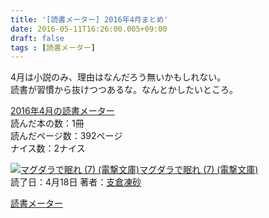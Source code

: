 ```yaml
---
title: '[読書メーター] 2016年4月まとめ'
date: 2016-05-11T16:26:00.005+09:00
draft: false
tags : [読書メーター]
---
```


4月は小説のみ、理由はなんだろう無いかもしれない。  
読書が習慣から抜けつつあるな。なんとかしたいところ。  
  
  
[2016年4月の読書メーター](http://bookmeter.com/u/44081/matome?invite_id=44081)  
読んだ本の数：1冊  
読んだページ数：392ページ  
ナイス数：2ナイス  
  
[![マグダラで眠れ (7) (電撃文庫)](http://ecx.images-amazon.com/images/I/51hWMSGVeYL._SX100_.jpg)](http://bookmeter.com/b/4048653849)[マグダラで眠れ (7) (電撃文庫)](http://bookmeter.com/b/4048653849 "マグダラで眠れ (7) (電撃文庫)")  
読了日：4月18日 著者：[支倉凍砂](http://bookmeter.com/s?q=%E6%94%AF%E5%80%89%E5%87%8D%E7%A0%82)  
  
[読書メーター](http://bookmeter.com/)